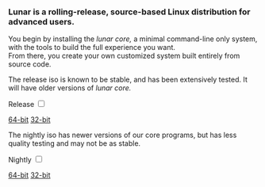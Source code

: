 ### Lunar is a rolling-release, source-based Linux distribution for advanced users.

You begin by installing the _lunar core,_ a minimal command-line only system, with the tools to build the full experience you want.   
From there, you create your own customized system built entirely from source code.


<div class="flex flex-column-portrait flex-row flex-wrap items-center justify-center bg-lunar-light lunar-dark pa2 mb2 w-75-l">
  <p class="measure-narrow pl4 order-1">
  The release iso is known to be stable, and has been extensively tested. It will have older versions of <i>lunar core.</i>
  </p>
  
  <label for="dl-release-toggle"  class="order-2 pv3 ph3 f3 link bg-animate bg-lunar-dark hover-bg-green lunar-light hover-white br1 tc w5 font-maven">Release</label>
  <input type="checkbox" id="dl-release-toggle" class="dn">
  
  <div id="dl-release" class="flex flex-row items-center justify-center order-3 pa2 lunar-dark ">
        <a class="pa3 mh1 f3 link bg-near-white hover-bg-green lunar-dark hover-near-white br1 tc w4 font-maven" href="#">64-bit</a>
        <a class="pa3 mh1 f3 link bg-near-white hover-bg-green lunar-dark hover-near-white br1 tc w4 font-maven" href="#">32-bit</a>
  </div>
  
</div>

<div class="flex flex-column flex-row-lt192 flex-wrap items-center justify-center bg-lunar-dark lunar-light pa2 mb2 w-75-l">

  <p class="measure-narrow pl4 order-1">
  The nightly iso has newer versions of our core programs, but has less quality testing and may not be as stable.
  </p>
  
  <label for="dl-nightly-toggle"  class="order-2 pv3 ph3 f3 link bg-animate bg-lunar-light hover-bg-green lunar-dark hover-white br1 tc w5 font-maven">Nightly</label>
  <input type="checkbox" id="dl-nightly-toggle" class="dn">
  
  <div id="dl-nightly" class="flex flex-row items-center justify-center order-3 pa2 lunar-dark w-100">
      <a class="pa3 mh1 f3 link bg-animate bg-near-white hover-bg-green lunar-dark hover-near-white br1 tc w4 font-maven" href="#">64-bit</a>
      <a class="pa3 mh1 f3 link bg-animate bg-near-white hover-bg-green lunar-dark hover-near-white br1 tc w4 font-maven" href="#">32-bit</a>
  </div>
  
</div>
